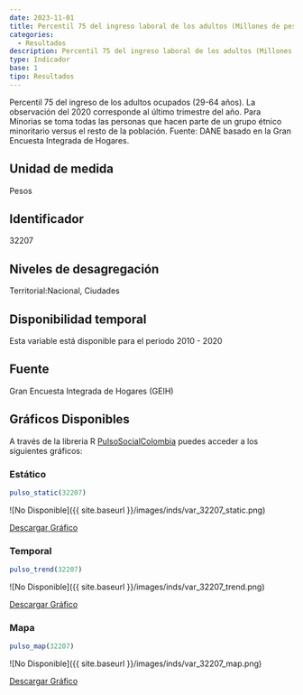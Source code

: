```yaml
---
date: 2023-11-01
title: Percentil 75 del ingreso laboral de los adultos (Millones de pesos) (ciudad)
categories:
  - Resultados
description: Percentil 75 del ingreso laboral de los adultos (Millones de pesos)
type: Indicador
base: 1
tipo: Resultados
--- 
```


Percentil 75 del ingreso de los adultos ocupados (29-64 años). La observación del 2020 corresponde al último trimestre del año. Para Minorias se toma todas las personas que hacen parte de un grupo étnico minoritario versus el resto de la población.
Fuente: DANE basado en la Gran Encuesta Integrada de Hogares.

## Unidad de medida
Pesos

## Identificador
32207

## Niveles de desagregación
Territorial:Nacional, Ciudades

## Disponibilidad temporal
Esta variable está disponible para el periodo 2010 - 2020

## Fuente
Gran Encuesta Integrada de Hogares (GEIH)

## Gráficos Disponibles

A través de la libreria R [PulsoSocialColombia](https://github.com/pulsosocialcolombia/PulsoSocialColombia) puedes acceder a los siguientes gráficos:

### Estático

``` R
pulso_static(32207)
```

![No Disponible]({{ site.baseurl }}/images/inds/var_32207_static.png)

<a href='{{ site.baseurl }}/images/inds/var_32207_static.png'>Descargar Gráfico</a>

### Temporal

``` R
pulso_trend(32207)
```

![No Disponible]({{ site.baseurl }}/images/inds/var_32207_trend.png)

<a href='{{ site.baseurl }}/images/inds/var_32207_trend.png'>Descargar Gráfico</a>

### Mapa

``` R
pulso_map(32207)
```

![No Disponible]({{ site.baseurl }}/images/inds/var_32207_map.png)

<a href='{{ site.baseurl }}/images/inds/var_32207_map.png'>Descargar Gráfico</a>
